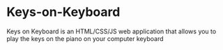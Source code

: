 # Keys-on-Keyboard
Keys on Keyboard is an HTML/CSS/JS web application that allows you to play the keys on the piano on your computer keyboard
